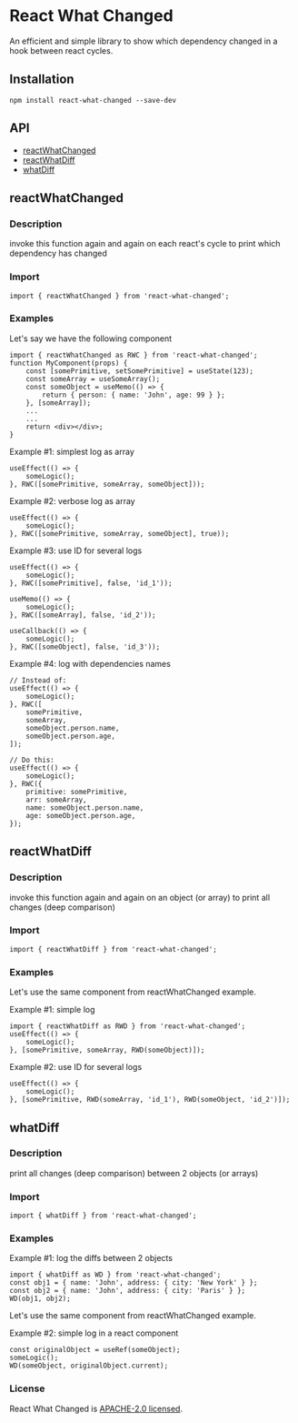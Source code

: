 # React What Changed

An efficient and simple library to show which dependency changed in a hook between react cycles.

## Installation
```
npm install react-what-changed --save-dev
```

## API
* [reactWhatChanged](#reactWhatChanged)
* [reactWhatDiff](#reactWhatDiff)
* [whatDiff](#whatDiff)

## reactWhatChanged

### Description
invoke this function again and again on each react's cycle to print which dependency has changed

### Import
```
import { reactWhatChanged } from 'react-what-changed';
```

### Examples
Let's say we have the following component
```
import { reactWhatChanged as RWC } from 'react-what-changed';
function MyComponent(props) {
    const [somePrimitive, setSomePrimitive] = useState(123);
    const someArray = useSomeArray();
    const someObject = useMemo(() => {
        return { person: { name: 'John', age: 99 } };
    }, [someArray]);
    ...
    ...
    return <div></div>;
}
```

Example #1: simplest log as array
```
useEffect(() => {
    someLogic();
}, RWC([somePrimitive, someArray, someObject]));
```

Example #2: verbose log as array
```
useEffect(() => {
    someLogic();
}, RWC([somePrimitive, someArray, someObject], true));
```

Example #3: use ID for several logs
```
useEffect(() => {
    someLogic();
}, RWC([somePrimitive], false, 'id_1'));

useMemo(() => {
    someLogic();
}, RWC([someArray], false, 'id_2'));

useCallback(() => {
    someLogic();
}, RWC([someObject], false, 'id_3'));
```

Example #4: log with dependencies names
```
// Instead of:
useEffect(() => {
    someLogic();
}, RWC([
    somePrimitive,
    someArray,
    someObject.person.name,
    someObject.person.age,
]);

// Do this:
useEffect(() => {
    someLogic();
}, RWC({
    primitive: somePrimitive,
    arr: someArray,
    name: someObject.person.name,
    age: someObject.person.age,
});
```

## reactWhatDiff

### Description
invoke this function again and again on an object (or array) to print all changes (deep comparison)

### Import
```
import { reactWhatDiff } from 'react-what-changed';
```

### Examples
Let's use the same component from reactWhatChanged example.

Example #1: simple log
```
import { reactWhatDiff as RWD } from 'react-what-changed';
useEffect(() => {
    someLogic();
}, [somePrimitive, someArray, RWD(someObject)]);
```

Example #2: use ID for several logs
```
useEffect(() => {
    someLogic();
}, [somePrimitive, RWD(someArray, 'id_1'), RWD(someObject, 'id_2')]);
```

## whatDiff

### Description
print all changes (deep comparison) between 2 objects (or arrays)

### Import
```
import { whatDiff } from 'react-what-changed';
```

### Examples

Example #1: log the diffs between 2 objects
```
import { whatDiff as WD } from 'react-what-changed';
const obj1 = { name: 'John', address: { city: 'New York' } };
const obj2 = { name: 'John', address: { city: 'Paris' } };
WD(obj1, obj2);
```

Let's use the same component from reactWhatChanged example.

Example #2: simple log in a react component
```
const originalObject = useRef(someObject);
someLogic();
WD(someObject, originalObject.current);
```

### License
React What Changed is [APACHE-2.0 licensed](https://www.apache.org/licenses/LICENSE-2.0).